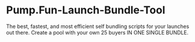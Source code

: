 # Pump.Fun-Launch-Bundle-Tool
The best, fastest, and most efficient self bundling scripts for your launches out there. Create a pool with your own 25 buyers IN ONE SINGLE BUNDLE.
